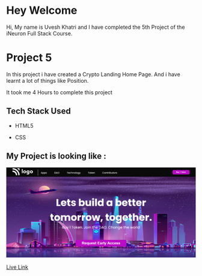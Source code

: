 # Hey Welcome

Hi, My name is Uvesh Khatri and I have completed the 5th Project of the iNeuron Full Stack Course.

# Project 5

In this project i have created a Crypto Landing Home Page. And i have learnt a lot of things like Position.

It took me 4  Hours to complete this project
## Tech Stack Used 
- HTML5

- CSS

## My Project is looking like :
![Project5-Result](live-project-5.png)

[Live Link](https://uveshkhatri-crypto-landing-page.netlify.app/)